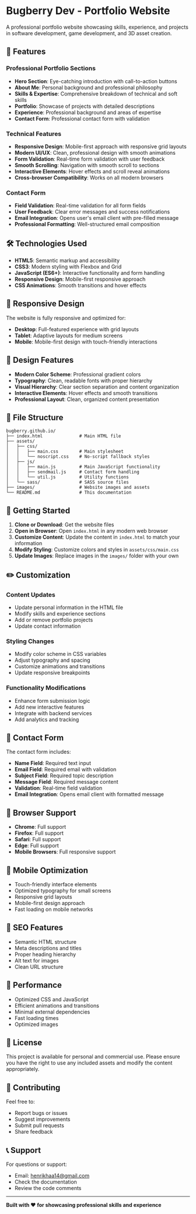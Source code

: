 # Bugberry Dev - Portfolio Website

A professional portfolio website showcasing skills, experience, and projects in software development, game development, and 3D asset creation.

## 🚀 Features

### **Professional Portfolio Sections**
- **Hero Section**: Eye-catching introduction with call-to-action buttons
- **About Me**: Personal background and professional philosophy
- **Skills & Expertise**: Comprehensive breakdown of technical and soft skills
- **Portfolio**: Showcase of projects with detailed descriptions
- **Experience**: Professional background and areas of expertise
- **Contact Form**: Professional contact form with validation

### **Technical Features**
- **Responsive Design**: Mobile-first approach with responsive grid layouts
- **Modern UI/UX**: Clean, professional design with smooth animations
- **Form Validation**: Real-time form validation with user feedback
- **Smooth Scrolling**: Navigation with smooth scroll to sections
- **Interactive Elements**: Hover effects and scroll reveal animations
- **Cross-browser Compatibility**: Works on all modern browsers

### **Contact Form**
- **Field Validation**: Real-time validation for all form fields
- **User Feedback**: Clear error messages and success notifications
- **Email Integration**: Opens user's email client with pre-filled message
- **Professional Formatting**: Well-structured email composition

## 🛠️ Technologies Used

- **HTML5**: Semantic markup and accessibility
- **CSS3**: Modern styling with Flexbox and Grid
- **JavaScript (ES6+)**: Interactive functionality and form handling
- **Responsive Design**: Mobile-first responsive approach
- **CSS Animations**: Smooth transitions and hover effects

## 📱 Responsive Design

The website is fully responsive and optimized for:
- **Desktop**: Full-featured experience with grid layouts
- **Tablet**: Adaptive layouts for medium screens
- **Mobile**: Mobile-first design with touch-friendly interactions

## 🎨 Design Features

- **Modern Color Scheme**: Professional gradient colors
- **Typography**: Clean, readable fonts with proper hierarchy
- **Visual Hierarchy**: Clear section separation and content organization
- **Interactive Elements**: Hover effects and smooth transitions
- **Professional Layout**: Clean, organized content presentation

## 📁 File Structure

```
bugberry.github.io/
├── index.html              # Main HTML file
├── assets/
│   ├── css/
│   │   ├── main.css        # Main stylesheet
│   │   └── noscript.css    # No-script fallback styles
│   ├── js/
│   │   ├── main.js         # Main JavaScript functionality
│   │   ├── sendmail.js     # Contact form handling
│   │   └── util.js         # Utility functions
│   └── sass/               # SASS source files
├── images/                 # Website images and assets
└── README.md               # This documentation
```

## 🚀 Getting Started

1. **Clone or Download**: Get the website files
2. **Open in Browser**: Open `index.html` in any modern web browser
3. **Customize Content**: Update the content in `index.html` to match your information
4. **Modify Styling**: Customize colors and styles in `assets/css/main.css`
5. **Update Images**: Replace images in the `images/` folder with your own

## ✏️ Customization

### **Content Updates**
- Update personal information in the HTML file
- Modify skills and experience sections
- Add or remove portfolio projects
- Update contact information

### **Styling Changes**
- Modify color scheme in CSS variables
- Adjust typography and spacing
- Customize animations and transitions
- Update responsive breakpoints

### **Functionality Modifications**
- Enhance form submission logic
- Add new interactive features
- Integrate with backend services
- Add analytics and tracking

## 📧 Contact Form

The contact form includes:
- **Name Field**: Required text input
- **Email Field**: Required email with validation
- **Subject Field**: Required topic description
- **Message Field**: Required message content
- **Validation**: Real-time field validation
- **Email Integration**: Opens email client with formatted message

## 🔧 Browser Support

- **Chrome**: Full support
- **Firefox**: Full support
- **Safari**: Full support
- **Edge**: Full support
- **Mobile Browsers**: Full responsive support

## 📱 Mobile Optimization

- Touch-friendly interface elements
- Optimized typography for small screens
- Responsive grid layouts
- Mobile-first design approach
- Fast loading on mobile networks

## 🎯 SEO Features

- Semantic HTML structure
- Meta descriptions and titles
- Proper heading hierarchy
- Alt text for images
- Clean URL structure

## 🚀 Performance

- Optimized CSS and JavaScript
- Efficient animations and transitions
- Minimal external dependencies
- Fast loading times
- Optimized images

## 📄 License

This project is available for personal and commercial use. Please ensure you have the right to use any included assets and modify the content appropriately.

## 🤝 Contributing

Feel free to:
- Report bugs or issues
- Suggest improvements
- Submit pull requests
- Share feedback

## 📞 Support

For questions or support:
- Email: henrikhaa14@gmail.com
- Check the documentation
- Review the code comments

---

**Built with ❤️ for showcasing professional skills and experience**
